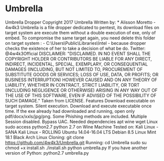 # Umbrella
Umbrella Dropper Copyright 2017 Umbrella Written by: * Alisson Moretto - 4w4k3  Umbrella is a file dropper dedicated to pentest, its download files on target system are execute them without a double execution of exe, only of embed.  To compromise the same target again, you need delete this folder on target system : - C:\Users\Public\Libraries\Intel - because dropper checks the existence of her to take a decision of what be do.  Twitter: @4w4k3Official  DISCLAIMER: "DISCLAIMED. IN NO EVENT SHALL THE COPYRIGHT HOLDER OR CONTRIBUTORS BE LIABLE FOR ANY DIRECT, INDIRECT, INCIDENTAL, SPECIAL, EXEMPLARY, OR CONSEQUENTIAL DAMAGES (INCLUDING, BUT NOT LIMITED TO, PROCUREMENT OF SUBSTITUTE GOODS OR SERVICES; LOSS OF USE, DATA, OR PROFITS; OR BUSINESS INTERRUPTION) HOWEVER CAUSED AND ON ANY THEORY OF LIABILITY, WHETHER IN CONTRACT, STRICT LIABILITY, OR TORT (INCLUDING NEGLIGENCE OR OTHERWISE) ARISING IN ANY WAY OUT OF THE USE OF THIS SOFTWARE, EVEN IF ADVISED OF THE POSSIBILITY OF SUCH DAMAGE." Taken from LICENSE.  Features Download executable on target system. Silent execution. Download and execute executable once time. If the exe already had downloaded and running, open only pdf/docx/xxls/jpg/png. Some Phishing methods are included. Multiple Session disabled. Bypass UAC. Needed dependencies apt wine wget Linux sudo access python2.7 python 2.7 on Wine Machine Tested on: Kali Linux - SANA Kali Linux - ROLLING Ubuntu 14.04-16.04 LTS Debian 8.5 Linux Mint 18.1 Black Arch Linux Cloning: git clone https://github.com/4w4k3/Umbrella.git Running: cd Umbrella sudo su chmod +x install.sh ./install.sh python umbrella.py If you have another version of Python:  python2.7 umbrella.py
